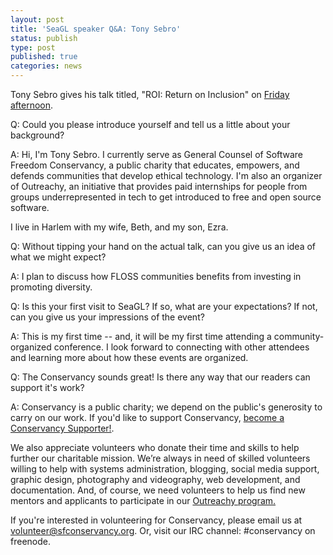 ```yaml
---
layout: post
title: 'SeaGL speaker Q&A: Tony Sebro'
status: publish
type: post
published: true
categories: news
---
```



Tony Sebro gives his talk titled, "ROI: Return on Inclusion" on [Friday afternoon](https://osem.seagl.org/conferences/seagl2017/program/proposals/372).

Q: Could you please introduce yourself and tell us a little about your background?
 
A: Hi, I'm Tony Sebro.  I currently serve as General Counsel of Software Freedom Conservancy, a public charity that educates, empowers, and defends communities that develop ethical technology.  I'm also an organizer of Outreachy, an initiative that provides paid internships for people from groups underrepresented in tech to get introduced to free
and open source software.

I live in Harlem with my wife, Beth, and my son, Ezra.

Q: Without tipping your hand on the actual talk, can you give us an idea of what we might expect?

A: I plan to discuss how FLOSS communities benefits from investing in promoting diversity.

Q: Is this your first visit to SeaGL? If so, what are your expectations? If not, can you give us your impressions of the event?
 
A: This is my first time -- and, it will be my first time attending a community-organized conference.  I look forward to connecting with other attendees and learning more about how these events are organized.

Q: The Conservancy sounds great! Is there any way that our readers can support it's work?

A: Conservancy is a public charity; we depend on the public's generosity to carry on our work. If you'd like to support Conservancy, [become a Conservancy Supporter!](https://sfconservancy.org/supporter).

We also appreciate volunteers who donate their time and skills to help further our charitable mission. We’re always in need of skilled volunteers willing to help with systems administration, blogging, social media support, graphic design, photography and videography, web development, and documentation.  And, of course, we need volunteers to help us find new mentors and applicants to participate in our [Outreachy program.](https://www.outreachy.org/)

If you're interested in volunteering for Conservancy, please email us at volunteer@sfconservancy.org. Or, visit our IRC channel:  #conservancy on freenode.



